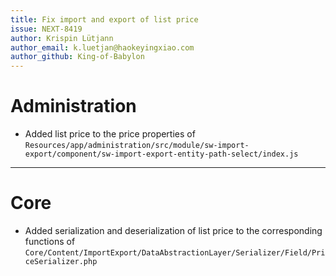 ```yaml
---
title: Fix import and export of list price
issue: NEXT-8419
author: Krispin Lütjann
author_email: k.luetjan@haokeyingxiao.com 
author_github: King-of-Babylon
---
```

# Administration
* Added list price to the price properties of `Resources/app/administration/src/module/sw-import-export/component/sw-import-export-entity-path-select/index.js`
___
# Core
* Added serialization and deserialization of list price to the corresponding functions of `Core/Content/ImportExport/DataAbstractionLayer/Serializer/Field/PriceSerializer.php` 
